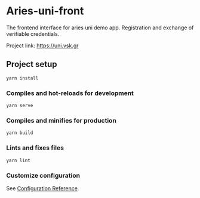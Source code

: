 # Aries-uni-front

The frontend interface for aries uni demo app. Registration and exchange of verifiable credentials.

Project link: https://uni.vsk.gr



## Project setup
```
yarn install
```

### Compiles and hot-reloads for development
```
yarn serve
```

### Compiles and minifies for production
```
yarn build
```

### Lints and fixes files
```
yarn lint
```

### Customize configuration
See [Configuration Reference](https://cli.vuejs.org/config/).
